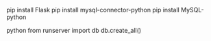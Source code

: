 pip install Flask
pip install mysql-connector-python
pip install MySQL-python

python 
from runserver import db
db.create_all()